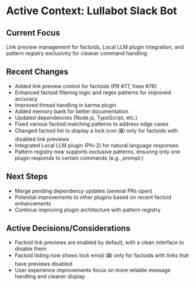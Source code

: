# Active Context: Lullabot Slack Bot

## Current Focus
Link preview management for factoids, Local LLM plugin integration, and pattern registry exclusivity for cleaner command handling.

## Recent Changes
- Added link preview control for factoids (PR #77, fixes #76)
- Enhanced factoid filtering logic and regex patterns for improved accuracy
- Improved thread handling in karma plugin
- Added memory bank for better documentation
- Updated dependencies (Node.js, TypeScript, etc.)
- Fixed various factoid matching patterns to address edge cases
- Changed factoid list to display a lock icon (🔒) only for factoids with disabled link previews
- Integrated Local LLM plugin (Phi-2) for natural language responses
- Pattern registry now supports exclusive patterns, ensuring only one plugin responds to certain commands (e.g., prompt:)

## Next Steps
- Merge pending dependency updates (several PRs open)
- Potential improvements to other plugins based on recent factoid enhancements
- Continue improving plugin architecture with pattern registry

## Active Decisions/Considerations
- Factoid link previews are enabled by default, with a clean interface to disable them
- Factoid listing now shows lock emoji (🔒) only for factoids with links that have previews disabled
- User experience improvements focus on more reliable message handling and cleaner display 